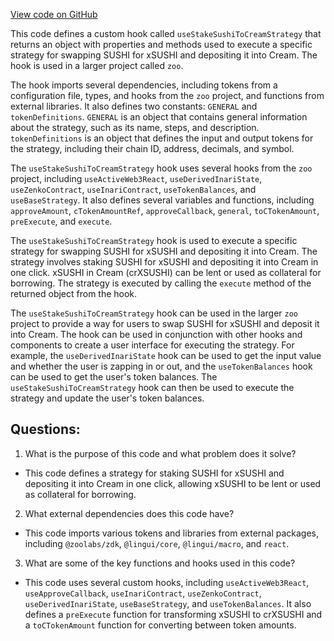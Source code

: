 [View code on GitHub](zoo-labs/zoo/blob/master/core/src/state/inari/strategies/useStakeSushiToCreamStrategy.ts)

This code defines a custom hook called `useStakeSushiToCreamStrategy` that returns an object with properties and methods used to execute a specific strategy for swapping SUSHI for xSUSHI and depositing it into Cream. The hook is used in a larger project called `zoo`.

The hook imports several dependencies, including tokens from a configuration file, types, and hooks from the `zoo` project, and functions from external libraries. It also defines two constants: `GENERAL` and `tokenDefinitions`. `GENERAL` is an object that contains general information about the strategy, such as its name, steps, and description. `tokenDefinitions` is an object that defines the input and output tokens for the strategy, including their chain ID, address, decimals, and symbol.

The `useStakeSushiToCreamStrategy` hook uses several hooks from the `zoo` project, including `useActiveWeb3React`, `useDerivedInariState`, `useZenkoContract`, `useInariContract`, `useTokenBalances`, and `useBaseStrategy`. It also defines several variables and functions, including `approveAmount`, `cTokenAmountRef`, `approveCallback`, `general`, `toCTokenAmount`, `preExecute`, and `execute`.

The `useStakeSushiToCreamStrategy` hook is used to execute a specific strategy for swapping SUSHI for xSUSHI and depositing it into Cream. The strategy involves staking SUSHI for xSUSHI and depositing it into Cream in one click. xSUSHI in Cream (crXSUSHI) can be lent or used as collateral for borrowing. The strategy is executed by calling the `execute` method of the returned object from the hook.

The `useStakeSushiToCreamStrategy` hook can be used in the larger `zoo` project to provide a way for users to swap SUSHI for xSUSHI and deposit it into Cream. The hook can be used in conjunction with other hooks and components to create a user interface for executing the strategy. For example, the `useDerivedInariState` hook can be used to get the input value and whether the user is zapping in or out, and the `useTokenBalances` hook can be used to get the user's token balances. The `useStakeSushiToCreamStrategy` hook can then be used to execute the strategy and update the user's token balances.
## Questions: 
 1. What is the purpose of this code and what problem does it solve?
- This code defines a strategy for staking SUSHI for xSUSHI and depositing it into Cream in one click, allowing xSUSHI to be lent or used as collateral for borrowing.

2. What external dependencies does this code have?
- This code imports various tokens and libraries from external packages, including `@zoolabs/zdk`, `@lingui/core`, `@lingui/macro`, and `react`.

3. What are some of the key functions and hooks used in this code?
- This code uses several custom hooks, including `useActiveWeb3React`, `useApproveCallback`, `useInariContract`, `useZenkoContract`, `useDerivedInariState`, `useBaseStrategy`, and `useTokenBalances`. It also defines a `preExecute` function for transforming xSUSHI to crXSUSHI and a `toCTokenAmount` function for converting between token amounts.